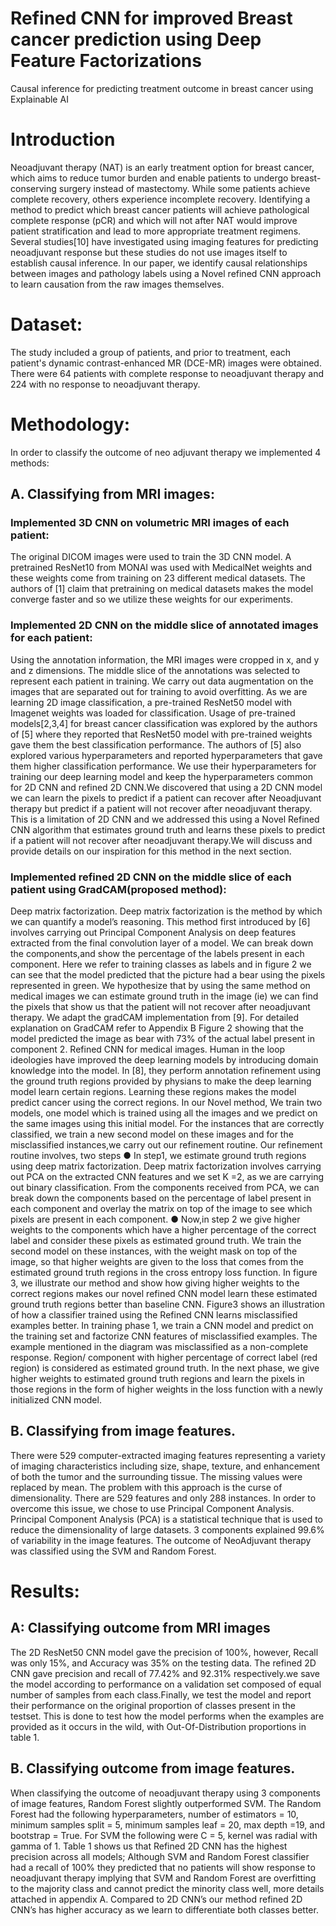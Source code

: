 # Refined CNN for improved Breast cancer prediction using Deep Feature Factorizations
Causal inference for predicting treatment outcome in breast cancer using Explainable AI

# Introduction
Neoadjuvant therapy (NAT) is an early treatment option for breast cancer, which aims to reduce
tumor burden and enable patients to undergo breast-conserving surgery instead of mastectomy.
While some patients achieve complete recovery, others experience incomplete recovery.
Identifying a method to predict which breast cancer patients will achieve pathological complete
response (pCR) and which will not after NAT would improve patient stratification and lead to
more appropriate treatment regimens. Several studies[10] have investigated using imaging
features for predicting neoadjuvant response but these studies do not use images itself to
establish causal inference. In our paper, we identify causal relationships between images and
pathology labels using a Novel refined CNN approach to learn causation from the raw images
themselves.
# Dataset:
The study included a group of patients, and prior to treatment, each patient's dynamic
contrast-enhanced MR (DCE-MR) images were obtained. There were 64 patients with complete
response to neoadjuvant therapy and 224 with no response to neoadjuvant therapy.
# Methodology: 
In order to classify the outcome of neo adjuvant therapy we implemented 4
methods:
## A. Classifying from MRI images:
### Implemented 3D CNN on volumetric MRI images of each patient:
The original DICOM images were used to train the 3D CNN model. A pretrained
ResNet10 from MONAI was used with MedicalNet weights and these weights come from
training on 23 different medical datasets. The authors of [1] claim that pretraining on
medical datasets makes the model converge faster and so we utilize these weights for our
experiments.
### Implemented 2D CNN on the middle slice of annotated images for each patient:
Using the annotation information, the MRI images were cropped in x, and y and z
dimensions. The middle slice of the annotations was selected to represent each patient in
training. We carry out data augmentation on the images that are separated out for training
to avoid overfitting. As we are learning 2D image classification, a pre-trained ResNet50
model with Imagenet weights was loaded for classification. Usage of pre-trained
models[2,3,4] for breast cancer classification was explored by the authors of [5] where
they reported that ResNet50 model with pre-trained weights gave them the best
classification performance. The authors of [5] also explored various hyperparameters and
reported hyperparameters that gave them higher classification performance. We use their
hyperparameters for training our deep learning model and keep the hyperparameters
common for 2D CNN and refined 2D CNN.We discovered that using a 2D CNN model
we can learn the pixels to predict if a patient can recover after Neoadjuvant therapy but
predict if a patient will not recover after neoadjuvant therapy. This is a limitation of 2D
CNN and we addressed this using a Novel Refined CNN algorithm that estimates ground
truth and learns these pixels to predict if a patient will not recover after neoadjuvant
therapy.We will discuss and provide details on our inspiration for this method in the next
section.
### Implemented refined 2D CNN on the middle slice of each patient using GradCAM(proposed method):
Deep matrix factorization. Deep matrix factorization is the method by which we can
quantify a model’s reasoning. This method first introduced by [6] involves carrying out
Principal Component Analysis on deep features extracted from the final convolution
layer of a model. We can break down the components,and show the percentage of the
labels present in each component. Here we refer to training classes as labels and in figure
2 we can see that the model predicted that the picture had a bear using the pixels
represented in green. We hypothesize that by using the same method on medical images
we can estimate ground truth in the image (ie) we can find the pixels that show us that the
patient will not recover after neoadjuvant therapy. We adapt the gradCAM
implementation from [9]. For detailed explanation on GradCAM refer to Appendix B
Figure 2 showing that the model predicted the image as bear with 73% of the actual label
present in component 2.
Refined CNN for medical images. Human in the loop ideologies have improved the
deep learning models by introducing domain knowledge into the model. In [8], they
perform annotation refinement using the ground truth regions provided by physians to
make the deep learning model learn certain regions. Learning these regions makes the
model predict cancer using the correct regions.
In our Novel method, We train two models, one model which is trained using all the
images and we predict on the same images using this initial model. For the instances that
are correctly classified, we train a new second model on these images and for the
misclassified instances,we carry out our refinement routine. Our refinement routine
involves, two steps
● In step1, we estimate ground truth regions using deep matrix factorization.
Deep matrix factorization involves carrying out PCA on the extracted CNN
features and we set K =2, as we are carrying out binary classification. From the
components received from PCA, we can break down the components based on the
percentage of label present in each component and overlay the matrix on top of
the image to see which pixels are present in each component.
● Now,in step 2 we give higher weights to the components which have a higher
percentage of the correct label and consider these pixels as estimated ground
truth. We train the second model on these instances, with the weight mask on top
of the image, so that higher weights are given to the loss that comes from the
estimated ground truth regions in the cross entropy loss function.
In figure 3, we illustrate our method and show how giving higher weights to the
correct regions makes our novel refined CNN model learn these estimated ground truth
regions better than baseline CNN.
Figure3 shows an illustration of how a classifier trained using the Refined CNN learns
misclassified examples better. In training phase 1, we train a CNN model and predict on
the training set and factorize CNN features of misclassified examples. The example
mentioned in the diagram was misclassified as a non-complete response. Region/
component with higher percentage of correct label (red region) is considered as
estimated ground truth. In the next phase, we give higher weights to estimated ground
truth regions and learn the pixels in those regions in the form of higher weights in the loss
function with a newly initialized CNN model.
## B. Classifying from image features.
There were 529 computer-extracted imaging features representing a variety of
imaging characteristics including size, shape, texture, and enhancement of both the tumor
and the surrounding tissue. The missing values were replaced by mean. The problem with
this approach is the curse of dimensionality. There are 529 features and only 288
instances. In order to overcome this issue, we chose to use Principal Component
Analysis. Principal Component Analysis (PCA) is a statistical technique that is used to
reduce the dimensionality of large datasets. 3 components explained 99.6% of variability
in the image features. The outcome of NeoAdjuvant therapy was classified using the
SVM and Random Forest.
# Results:
## A: Classifying outcome from MRI images
The 2D ResNet50 CNN model gave the precision of 100%, however, Recall was only 15%, and
Accuracy was 35% on the testing data. The refined 2D CNN gave precision and recall of
77.42% and 92.31% respectively.we save the model according to performance on a validation set
composed of equal number of samples from each class.Finally, we test the model and report their
performance on the original proportion of classes present in the testset. This is done to test how
the model performs when the examples are provided as it occurs in the wild, with
Out-Of-Distribution proportions in table 1.
## B. Classifying outcome from image features.
When classifying the outcome of neoadjuvant therapy using 3 components of image features,
Random Forest slightly outperformed SVM. The Random Forest had the following
hyperparameters, number of estimators = 10, minimum samples split = 5, minimum samples leaf
= 20, max depth =19, and bootstrap = True. For SVM the following were C = 5, kernel was
radial with gamma of 1.
Table 1 shows us that Refined 2D CNN has the highest precision across all models; Although
SVM and Random Forest classifier had a recall of 100% they predicted that no patients will
show response to neoadjuvant therapy implying that SVM and Random Forest are overfitting to
the majority class and cannot predict the minority class well, more details attached in appendix
A. Compared to 2D CNN’s our method refined 2D CNN’s has higher accuracy as we learn to
differentiate both classes better.
